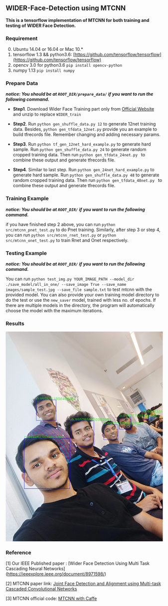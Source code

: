 ## WIDER-Face-Detection using MTCNN 
**This is a tensorflow implementation of MTCNN for both training and testing of WIDER Face Detection.**

### Requirement
0. Ubuntu 14.04 or 16.04 or Mac 10.*
1. tensorflow 1.3 && python3.6: [https://github.com/tensorflow/tensorflow](https://github.com/tensorflow/tensorflow)
2. opencv 3.0 for python3.6 
`pip install opencv-python`
3. numpy 1.13
`pip install numpy`

### Prepare Data
***notice: You should be at `ROOT_DIR/prepare_data/` if you want to run the following command.***

- **Step1**. Download Wider Face Training part only from [Official Website](http://mmlab.ie.cuhk.edu.hk/projects/WIDERFace/) and unzip to replace `WIDER_train`

- **Step2**. Run `python gen_shuffle_data.py 12` to generate 12net training data. Besides, `python gen_tfdata_12net.py` provide you an example to build tfrecords file. Remember changing and adding necessary params.

- **Step3**. Run `python tf_gen_12net_hard_example.py` to generate hard sample. Run `python gen_shuffle_data.py 24` to generate random cropped training data. Then run `python gen_tfdata_24net.py ` to combine these output and generate tfrecords file.

- **Step4**. Similar to last step. Run `python gen_24net_hard_example.py` to generate hard sample. Run `python gen_shuffle_data.py 48` to generate random cropped training data. Then run `python gen_tfdata_48net.py ` to combine these output and generate tfrecords file.

### Training Example
***notice: You should be at `ROOT_DIR/` if you want to run the following command.***

if you have finished step 2 above, you can run `python src/mtcnn_pnet_test.py` to do Pnet training.
Similarly, after step 3 or step 4, you can run `python src/mtcnn_rnet_test.py` or `python src/mtcnn_onet_test.py` to train Rnet and Onet respectively.

### Testing Example
***notice: You should be at `ROOT_DIR/` if you want to run the following command.***

You can run `python test_img.py YOUR_IMAGE_PATH --model_dir ./save_model/all_in_one/ --save_image True --save_name images/sample_test.jpg --save_file sample.txt` to test mtcnn with the provided model. 
You can also provide your own training model directory to do the test or use the `new_saver` model, trained with less no. of epochs. If there are multiple models in the directory, the program will automatically choose the model with the maximum iterations.
### Results
![sample.jpg](./sample_test.jpg)

### Reference
[1] Our IEEE Published paper : [Wider Face Detection Using Multi Task Cascading Neural Networks]
(https://ieeexplore.ieee.org/document/8971598/)

[2] MTCNN paper link: [Joint Face Detection and Alignment using Multi-task Cascaded Convolutional Networks](https://arxiv.org/pdf/1604.02878v1.pdf)

[3] MTCNN official code: [MTCNN with Caffe](https://github.com/Seanlinx/mtcnn)
